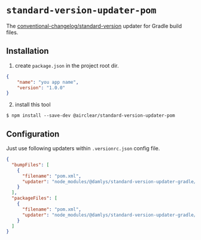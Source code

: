 # `standard-version-updater-pom`

The
[conventional-changelog/standard-version](https://github.com/conventional-changelog/standard-version)
updater for Gradle build files.

## Installation


1. create `package.json` in the project root dir.

```json
{
	"name": "you app name",
	"version": "1.0.0"
}
```

2. install this tool

```shell
$ npm install --save-dev @airclear/standard-version-updater-pom
```

## Configuration

Just use following updaters within
`.versionrc.json` config file.

```json
{
  "bumpFiles": [
    {
      "filename": "pom.xml",
      "updater": "node_modules/@damlys/standard-version-updater-gradle/dist/build-pom.js"
    }
  ],
  "packageFiles": [
    {
      "filename": "pom.xml",
      "updater": "node_modules/@damlys/standard-version-updater-gradle/dist/build-pom.js"
    }
  ]
}
```

